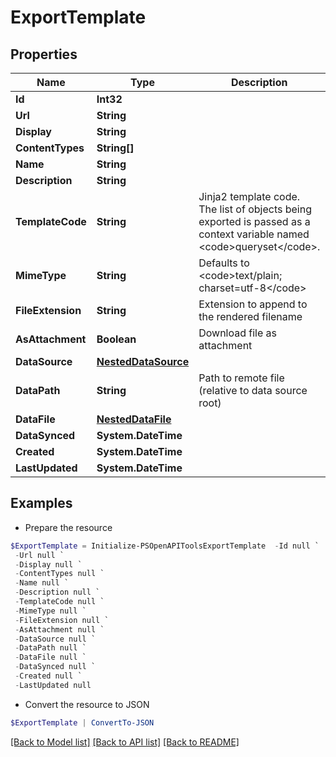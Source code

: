 # ExportTemplate
## Properties

Name | Type | Description | Notes
------------ | ------------- | ------------- | -------------
**Id** | **Int32** |  | [readonly] 
**Url** | **String** |  | [readonly] 
**Display** | **String** |  | [readonly] 
**ContentTypes** | **String[]** |  | 
**Name** | **String** |  | 
**Description** | **String** |  | [optional] 
**TemplateCode** | **String** | Jinja2 template code. The list of objects being exported is passed as a context variable named &lt;code&gt;queryset&lt;/code&gt;. | 
**MimeType** | **String** | Defaults to &lt;code&gt;text/plain; charset&#x3D;utf-8&lt;/code&gt; | [optional] 
**FileExtension** | **String** | Extension to append to the rendered filename | [optional] 
**AsAttachment** | **Boolean** | Download file as attachment | [optional] 
**DataSource** | [**NestedDataSource**](NestedDataSource.md) |  | [optional] 
**DataPath** | **String** | Path to remote file (relative to data source root) | [readonly] 
**DataFile** | [**NestedDataFile**](NestedDataFile.md) |  | [readonly] 
**DataSynced** | **System.DateTime** |  | [readonly] 
**Created** | **System.DateTime** |  | [readonly] 
**LastUpdated** | **System.DateTime** |  | [readonly] 

## Examples

- Prepare the resource
```powershell
$ExportTemplate = Initialize-PSOpenAPIToolsExportTemplate  -Id null `
 -Url null `
 -Display null `
 -ContentTypes null `
 -Name null `
 -Description null `
 -TemplateCode null `
 -MimeType null `
 -FileExtension null `
 -AsAttachment null `
 -DataSource null `
 -DataPath null `
 -DataFile null `
 -DataSynced null `
 -Created null `
 -LastUpdated null
```

- Convert the resource to JSON
```powershell
$ExportTemplate | ConvertTo-JSON
```

[[Back to Model list]](../README.md#documentation-for-models) [[Back to API list]](../README.md#documentation-for-api-endpoints) [[Back to README]](../README.md)

